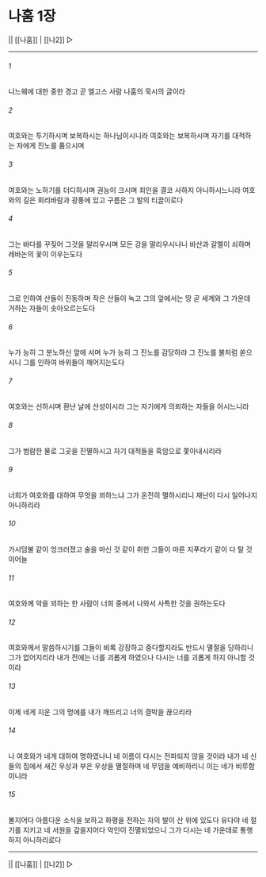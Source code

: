 ﻿# 나훔 1장

|| [[나훔]] | [[나2]] ▷
***

###### 1
니느웨에 대한 중한 경고 곧 엘고스 사람 나훔의 묵시의 글이라

###### 2
여호와는 투기하시며 보복하시는 하나님이시니라 여호와는 보복하시며 자기를 대적하는 자에게 진노를 품으시며

###### 3
여호와는 노하기를 더디하시며 권능이 크시며 죄인을 결코 사하지 아니하시느니라 여호와의 길은 회리바람과 광풍에 있고 구름은 그 발의 티끌이로다

###### 4
그는 바다를 꾸짖어 그것을 말리우시며 모든 강을 말리우시나니 바산과 갈멜이 쇠하며 레바논의 꽃이 이우는도다

###### 5
그로 인하여 산들이 진동하며 작은 산들이 녹고 그의 앞에서는 땅 곧 세계와 그 가운데 거하는 자들이 솟아오르는도다

###### 6
누가 능히 그 분노하신 앞에 서며 누가 능히 그 진노를 감당하랴 그 진노를 불처럼 쏟으시니 그를 인하여 바위들이 깨어지는도다

###### 7
여호와는 선하시며 환난 날에 산성이시라 그는 자기에게 의뢰하는 자들을 아시느니라

###### 8
그가 범람한 물로 그곳을 진멸하시고 자기 대적들을 흑암으로 쫓아내시리라

###### 9
너희가 여호와를 대하여 무엇을 꾀하느냐 그가 온전히 멸하시리니 재난이 다시 일어나지 아니하리라

###### 10
가시덤불 같이 엉크러졌고 술을 마신 것 같이 취한 그들이 마른 지푸라기 같이 다 탈 것이어늘

###### 11
여호와께 악을 꾀하는 한 사람이 너희 중에서 나와서 사특한 것을 권하는도다

###### 12
여호와께서 말씀하시기를 그들이 비록 강장하고 중다할지라도 반드시 멸절을 당하리니 그가 없어지리라 내가 전에는 너를 괴롭게 하였으나 다시는 너를 괴롭게 하지 아니할 것이라

###### 13
이제 네게 지운 그의 멍에를 내가 깨뜨리고 너의 결박을 끊으리라

###### 14
나 여호와가 네게 대하여 명하였나니 네 이름이 다시는 전파되지 않을 것이라 내가 네 신들의 집에서 새긴 우상과 부은 우상을 멸절하며 네 무덤을 예비하리니 이는 네가 비루함이니라

###### 15
볼지어다 아름다운 소식을 보하고 화평을 전하는 자의 발이 산 위에 있도다 유다야 네 절기를 지키고 네 서원을 갚을지어다 악인이 진멸되었으니 그가 다시는 네 가운데로 통행하지 아니하리로다

***
|| [[나훔]] | [[나2]] ▷